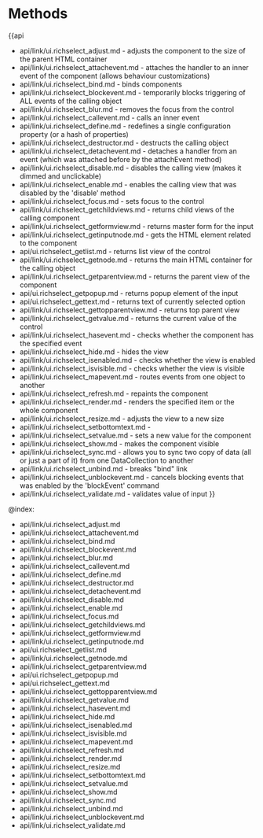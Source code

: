Methods
=======

{{api
- api/link/ui.richselect_adjust.md - adjusts the component to the size of the parent HTML container
- api/link/ui.richselect_attachevent.md - attaches the handler to an inner event of the component (allows behaviour customizations)
- api/link/ui.richselect_bind.md - binds components
- api/link/ui.richselect_blockevent.md - temporarily blocks triggering of ALL events of the calling object
- api/link/ui.richselect_blur.md - removes the focus from the control
- api/link/ui.richselect_callevent.md - calls an inner event
- api/link/ui.richselect_define.md - redefines a single configuration property (or a hash of properties)
- api/link/ui.richselect_destructor.md - destructs the calling object
- api/link/ui.richselect_detachevent.md - detaches a handler from an event (which was attached before by the attachEvent method)
- api/link/ui.richselect_disable.md - disables the calling view (makes it dimmed and unclickable)
- api/link/ui.richselect_enable.md - enables the calling view that was disabled by the 'disable' method
- api/link/ui.richselect_focus.md - sets focus to the control
- api/link/ui.richselect_getchildviews.md - returns child views of the calling component
- api/link/ui.richselect_getformview.md - returns master form for the input
- api/link/ui.richselect_getinputnode.md - gets the HTML element related to the component
- api/ui.richselect_getlist.md - returns list view of the control
- api/link/ui.richselect_getnode.md - returns the main HTML container for the calling object
- api/link/ui.richselect_getparentview.md - returns the parent view of the component
- api/ui.richselect_getpopup.md - returns popup element of the input
- api/ui.richselect_gettext.md - returns text of currently selected option
- api/link/ui.richselect_gettopparentview.md - returns top parent view
- api/link/ui.richselect_getvalue.md - returns the current value of the control
- api/link/ui.richselect_hasevent.md - checks whether the component has the specified event
- api/link/ui.richselect_hide.md - hides the view
- api/link/ui.richselect_isenabled.md - checks whether the view is enabled
- api/link/ui.richselect_isvisible.md - checks whether the view is visible
- api/link/ui.richselect_mapevent.md - routes events from one object to another
- api/link/ui.richselect_refresh.md - repaints the component
- api/link/ui.richselect_render.md - renders the specified item or the whole component
- api/link/ui.richselect_resize.md - adjusts the view to a new size
- api/link/ui.richselect_setbottomtext.md - 
- api/link/ui.richselect_setvalue.md - sets a new value for the component
- api/link/ui.richselect_show.md - makes the component visible
- api/link/ui.richselect_sync.md - allows you to sync two copy of data (all or just a part of it) from one DataCollection to another
- api/link/ui.richselect_unbind.md - breaks "bind" link
- api/link/ui.richselect_unblockevent.md - cancels blocking events that was enabled by the 'blockEvent' command
- api/link/ui.richselect_validate.md - validates value of input
}}

@index:
- api/link/ui.richselect_adjust.md
- api/link/ui.richselect_attachevent.md
- api/link/ui.richselect_bind.md
- api/link/ui.richselect_blockevent.md
- api/link/ui.richselect_blur.md
- api/link/ui.richselect_callevent.md
- api/link/ui.richselect_define.md
- api/link/ui.richselect_destructor.md
- api/link/ui.richselect_detachevent.md
- api/link/ui.richselect_disable.md
- api/link/ui.richselect_enable.md
- api/link/ui.richselect_focus.md
- api/link/ui.richselect_getchildviews.md
- api/link/ui.richselect_getformview.md
- api/link/ui.richselect_getinputnode.md
- api/ui.richselect_getlist.md
- api/link/ui.richselect_getnode.md
- api/link/ui.richselect_getparentview.md
- api/ui.richselect_getpopup.md
- api/ui.richselect_gettext.md
- api/link/ui.richselect_gettopparentview.md
- api/link/ui.richselect_getvalue.md
- api/link/ui.richselect_hasevent.md
- api/link/ui.richselect_hide.md
- api/link/ui.richselect_isenabled.md
- api/link/ui.richselect_isvisible.md
- api/link/ui.richselect_mapevent.md
- api/link/ui.richselect_refresh.md
- api/link/ui.richselect_render.md
- api/link/ui.richselect_resize.md
- api/link/ui.richselect_setbottomtext.md
- api/link/ui.richselect_setvalue.md
- api/link/ui.richselect_show.md
- api/link/ui.richselect_sync.md
- api/link/ui.richselect_unbind.md
- api/link/ui.richselect_unblockevent.md
- api/link/ui.richselect_validate.md



